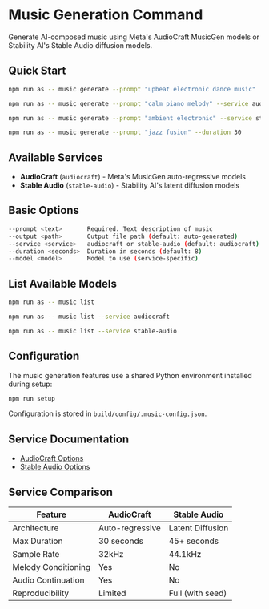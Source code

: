 # Music Generation Command

Generate AI-composed music using Meta's AudioCraft MusicGen models or Stability AI's Stable Audio diffusion models.

## Quick Start

```bash
npm run as -- music generate --prompt "upbeat electronic dance music"

npm run as -- music generate --prompt "calm piano melody" --service audiocraft

npm run as -- music generate --prompt "ambient electronic" --service stable-audio

npm run as -- music generate --prompt "jazz fusion" --duration 30
```

## Available Services

- **AudioCraft** (`audiocraft`) - Meta's MusicGen auto-regressive models
- **Stable Audio** (`stable-audio`) - Stability AI's latent diffusion models

## Basic Options

```bash
--prompt <text>       Required. Text description of music
--output <path>       Output file path (default: auto-generated)
--service <service>   audiocraft or stable-audio (default: audiocraft)
--duration <seconds>  Duration in seconds (default: 8)
--model <model>       Model to use (service-specific)
```

## List Available Models

```bash
npm run as -- music list

npm run as -- music list --service audiocraft

npm run as -- music list --service stable-audio
```

## Configuration

The music generation features use a shared Python environment installed during setup:
```bash
npm run setup
```

Configuration is stored in `build/config/.music-config.json`.

## Service Documentation

- [AudioCraft Options](./02-audiocraft-options.md)
- [Stable Audio Options](./03-stable-audio-options.md)

## Service Comparison

| Feature | AudioCraft | Stable Audio |
|---------|------------|--------------|
| Architecture | Auto-regressive | Latent Diffusion |
| Max Duration | 30 seconds | 45+ seconds |
| Sample Rate | 32kHz | 44.1kHz |
| Melody Conditioning | Yes | No |
| Audio Continuation | Yes | No |
| Reproducibility | Limited | Full (with seed) |